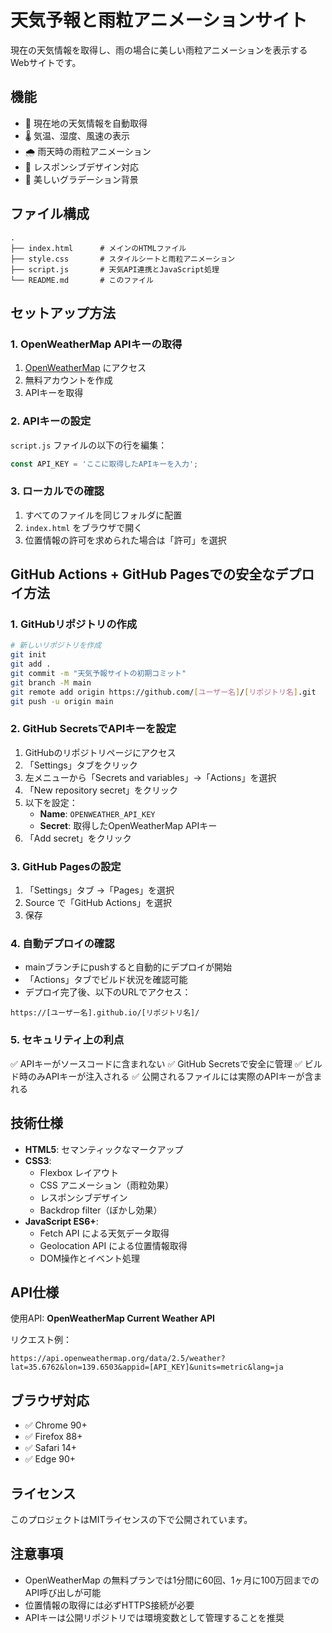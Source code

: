 # 天気予報と雨粒アニメーションサイト

現在の天気情報を取得し、雨の場合に美しい雨粒アニメーションを表示するWebサイトです。

## 機能

- 📍 現在地の天気情報を自動取得
- 🌡️ 気温、湿度、風速の表示
- 🌧️ 雨天時の雨粒アニメーション
- 📱 レスポンシブデザイン対応
- 🎨 美しいグラデーション背景

## ファイル構成

```
.
├── index.html      # メインのHTMLファイル
├── style.css       # スタイルシートと雨粒アニメーション
├── script.js       # 天気API連携とJavaScript処理
└── README.md       # このファイル
```

## セットアップ方法

### 1. OpenWeatherMap APIキーの取得

1. [OpenWeatherMap](https://openweathermap.org/api) にアクセス
2. 無料アカウントを作成
3. APIキーを取得

### 2. APIキーの設定

`script.js` ファイルの以下の行を編集：

```javascript
const API_KEY = 'ここに取得したAPIキーを入力';
```

### 3. ローカルでの確認

1. すべてのファイルを同じフォルダに配置
2. `index.html` をブラウザで開く
3. 位置情報の許可を求められた場合は「許可」を選択

## GitHub Actions + GitHub Pagesでの安全なデプロイ方法

### 1. GitHubリポジトリの作成

```bash
# 新しいリポジトリを作成
git init
git add .
git commit -m "天気予報サイトの初期コミット"
git branch -M main
git remote add origin https://github.com/[ユーザー名]/[リポジトリ名].git
git push -u origin main
```

### 2. GitHub SecretsでAPIキーを設定

1. GitHubのリポジトリページにアクセス
2. 「Settings」タブをクリック
3. 左メニューから「Secrets and variables」→「Actions」を選択
4. 「New repository secret」をクリック
5. 以下を設定：
   - **Name**: `OPENWEATHER_API_KEY`
   - **Secret**: 取得したOpenWeatherMap APIキー
6. 「Add secret」をクリック

### 3. GitHub Pagesの設定

1. 「Settings」タブ →「Pages」を選択
2. Source で「GitHub Actions」を選択
3. 保存

### 4. 自動デプロイの確認

- mainブランチにpushすると自動的にデプロイが開始
- 「Actions」タブでビルド状況を確認可能
- デプロイ完了後、以下のURLでアクセス：
```
https://[ユーザー名].github.io/[リポジトリ名]/
```

### 5. セキュリティ上の利点

✅ APIキーがソースコードに含まれない
✅ GitHub Secretsで安全に管理
✅ ビルド時のみAPIキーが注入される
✅ 公開されるファイルには実際のAPIキーが含まれる

## 技術仕様

- **HTML5**: セマンティックなマークアップ
- **CSS3**:
  - Flexbox レイアウト
  - CSS アニメーション（雨粒効果）
  - レスポンシブデザイン
  - Backdrop filter（ぼかし効果）
- **JavaScript ES6+**:
  - Fetch API による天気データ取得
  - Geolocation API による位置情報取得
  - DOM操作とイベント処理

## API仕様

使用API: **OpenWeatherMap Current Weather API**

リクエスト例：
```
https://api.openweathermap.org/data/2.5/weather?lat=35.6762&lon=139.6503&appid=[API_KEY]&units=metric&lang=ja
```

## ブラウザ対応

- ✅ Chrome 90+
- ✅ Firefox 88+
- ✅ Safari 14+
- ✅ Edge 90+

## ライセンス

このプロジェクトはMITライセンスの下で公開されています。

## 注意事項

- OpenWeatherMap の無料プランでは1分間に60回、1ヶ月に100万回までのAPI呼び出しが可能
- 位置情報の取得には必ずHTTPS接続が必要
- APIキーは公開リポジトリでは環境変数として管理することを推奨